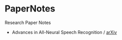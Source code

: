# PaperNotes
Research Paper Notes

* Advances in All-Neural Speech Recognition / [arXiv](https://github.com/knlee-voice/PaperNotes/blob/master/notes/aXv1609.05935.md) 

